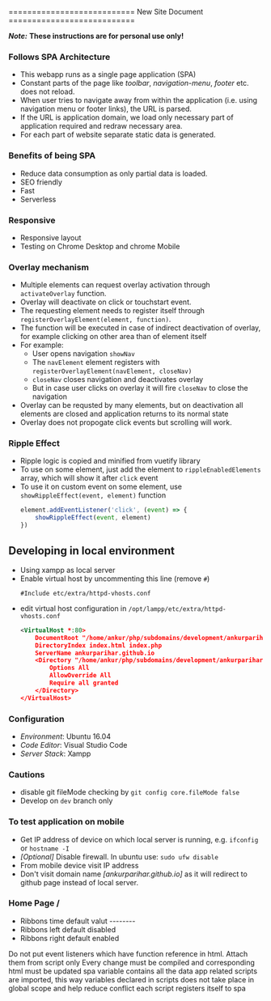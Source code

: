 =========================== New Site Document ===========================

**_Note:_** __These instructions are for personal use only!__

### Follows SPA Architecture
- This webapp runs as a single page application (SPA)
- Constant parts of the page like _toolbar_, _navigation-menu_, _footer_ etc. does not reload.
- When user tries to navigate away from within the application (i.e. using navigation menu or footer links), the URL is parsed.
- If the URL is application domain, we load only necessary part of application required and redraw necessary area.
- For each part of website separate static data is generated.

### Benefits of being SPA
- Reduce data consumption as only partial data is loaded.
- SEO friendly
- Fast
- Serverless

### Responsive
- Responsive layout
- Testing on Chrome Desktop and chrome Mobile 

### Overlay mechanism
- Multiple elements can request overlay activation through `activateOverlay` function.
- Overlay will deactivate on click or touchstart event.
- The requesting element needs to register itself through `registerOverlayElement(element, function)`.
- The function will be executed in case of indirect deactivation of overlay, for example clicking on other area than of element itself
- For example:
	- User opens navigation `showNav`
	- The `navElement` element registers with `registerOverlayElement(navElement, closeNav)`
	- `closeNav` closes navigation and deactivates overlay
	- But in case user clicks on overlay it will fire `closeNav` to close the navigation 
- Overlay can be requsted by many elements, but on deactivation all elements are closed and application returns to its normal state
- Overlay does not propogate click events but scrolling will work.

### Ripple Effect
- Ripple logic is copied and minified from vuetify library
- To use on some element, just add the element to `rippleEnabledElements` array, which will show it after `click` event
- To use it on custom event on some element, use `showRippleEffect(event, element)` function
	```javascript
	element.addEventListener('click', (event) => {
	    showRippleEffect(event, element)
	})
	```

## Developing in local environment

- Using xampp as local server
- Enable virtual host by uncommenting this line (remove `#`)
	```
	#Include etc/extra/httpd-vhosts.conf
	```
- edit virtual host configuration in `/opt/lampp/etc/extra/httpd-vhosts.conf`
	```xml
	<VirtualHost *:80>
		DocumentRoot "/home/ankur/php/subdomains/development/ankurparihar.github.io"
		DirectoryIndex index.html index.php
		ServerName ankurparihar.github.io
		<Directory "/home/ankur/php/subdomains/development/ankurparihar.github.io">
			Options All
			AllowOverride All
			Require all granted
		</Directory>
	</VirtualHost>
	```

### Configuration
- _Environment_: Ubuntu 16.04
- _Code Editor_: Visual Studio Code
- _Server Stack_: Xampp

### Cautions
- disable git fileMode checking by `git config core.fileMode false`
- Develop on `dev` branch only

### To test application on mobile
- Get IP address of device on which local server is running, e.g. `ifconfig` or `hostname -I`
- _[Optional]_ Disable firewall. In ubuntu use: `sudo ufw disable`
- From mobile device visit IP address
- Don't visit domain name _[ankurparihar.github.io]_ as it will redirect to github page instead of local server.


### Home Page /
- Ribbons time default valut --------
- Ribbons left default disabled
- Ribbons right default enabled


Do not put event listeners which have function reference in html. Attach them from script only
Every change must be compiled and corresponding html must be updated
spa variable contains all the data
app related scripts are imported, this way variables declared in scripts does not take place in global scope and help reduce conflict
each script registers itself to spa
